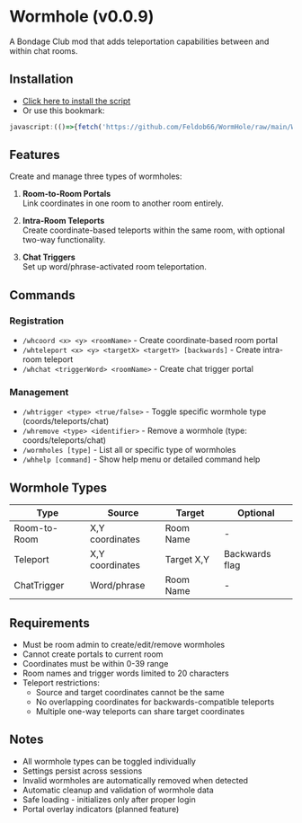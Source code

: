 # Wormhole (v0.0.9)
A Bondage Club mod that adds teleportation capabilities between and within chat rooms.

## Installation
- [Click here to install the script](https://github.com/Feldob66/WormHole/raw/main/Wormhole.user.js?_=${Date.now()})
- Or use this bookmark:
```js
javascript:(()=>{fetch('https://github.com/Feldob66/WormHole/raw/main/Wormhole.user.js?_=' + Date.now()).then(r=>r.text()).then(r=>eval(r));})()
```

## Features
Create and manage three types of wormholes:

1. **Room-to-Room Portals**  
   Link coordinates in one room to another room entirely.

2. **Intra-Room Teleports**  
   Create coordinate-based teleports within the same room, with optional two-way functionality.

3. **Chat Triggers**  
   Set up word/phrase-activated room teleportation.

## Commands
### Registration
- `/whcoord <x> <y> <roomName>` - Create coordinate-based room portal
- `/whteleport <x> <y> <targetX> <targetY> [backwards]` - Create intra-room teleport
- `/whchat <triggerWord> <roomName>` - Create chat trigger portal

### Management
- `/whtrigger <type> <true/false>` - Toggle specific wormhole type (coords/teleports/chat)
- `/whremove <type> <identifier>` - Remove a wormhole (type: coords/teleports/chat)
- `/wormholes [type]` - List all or specific type of wormholes
- `/whhelp [command]` - Show help menu or detailed command help

## Wormhole Types
| Type | Source | Target | Optional |
|------|---------|---------|-----------|
| Room-to-Room | X,Y coordinates | Room Name | - |
| Teleport | X,Y coordinates | Target X,Y | Backwards flag |
| ChatTrigger | Word/phrase | Room Name | - |

## Requirements
- Must be room admin to create/edit/remove wormholes
- Cannot create portals to current room
- Coordinates must be within 0-39 range
- Room names and trigger words limited to 20 characters
- Teleport restrictions:
  - Source and target coordinates cannot be the same
  - No overlapping coordinates for backwards-compatible teleports
  - Multiple one-way teleports can share target coordinates

## Notes
- All wormhole types can be toggled individually
- Settings persist across sessions
- Invalid wormholes are automatically removed when detected
- Automatic cleanup and validation of wormhole data
- Safe loading - initializes only after proper login
- Portal overlay indicators (planned feature)
